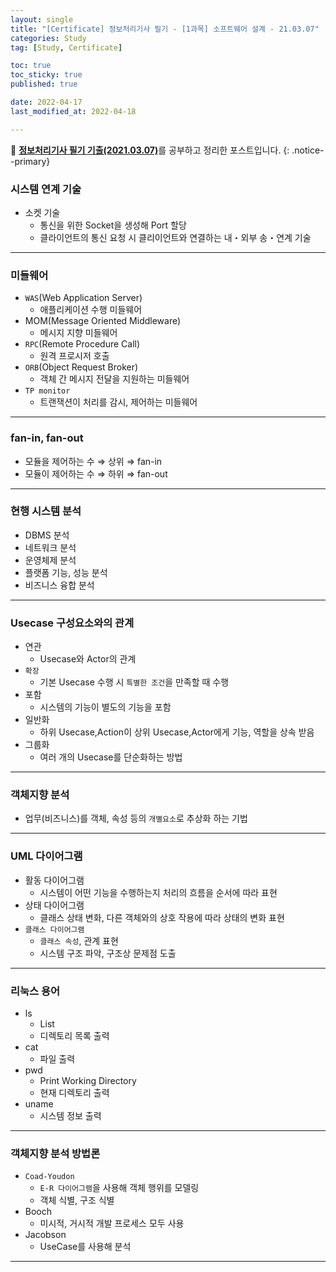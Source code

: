 ```yaml
---
layout: single
title: "[Certificate] 정보처리기사 필기 - [1과목] 소프트웨어 설계 - 21.03.07"
categories: Study
tag: [Study, Certificate]

toc: true
toc_sticky: true
published: true

date: 2022-04-17
last_modified_at: 2022-04-18

---
```



📄 [**정보처리기사 필기 기출(2021.03.07)**](https://comcbt.com/xe/iz)를 공부하고 정리한 포스트입니다.
{: .notice--primary}

### 시스템 연계 기술

- 소켓 기술
    - 통신을 위한 Socket을 생성해 Port 할당
    - 클라이언트의 통신 요청 시 클리이언트와 연결하는 내・외부 송・연계 기술

---

### 미들웨어

- `WAS`(Web Application Server)
    - 애플리케이션 수행 미들웨어
- MOM(Message Oriented Middleware)
    - 메시지 지향 미들웨어
- `RPC`(Remote Procedure Call)
    - 원격 프로시저 호출
- `ORB`(Object Request Broker)
    - 객체 간 메시지 전달을 지원하는 미들웨어
- `TP monitor`
    - 트랜잭션이 처리를 감시, 제어하는 미들웨어

---

### fan-in, fan-out

- 모듈을 제어하는 수 ⇒ 상위 ⇒ fan-in
- 모듈이 제어하는 수 ⇒ 하위 ⇒ fan-out

---

### 현행 시스템 분석

- DBMS 분석
- 네트워크 분석
- 운영체제 분석
- 플랫폼 기능, 성능 분석
- 비즈니스 융합 분석

---

### Usecase 구성요소와의 관계

- 연관
    - Usecase와 Actor의 관계
- `확장`
    - 기본 Usecase 수행 시 `특별한 조건`을 만족할 때 수행
- 포함
    - 시스템의 기능이 별도의 기능을 포함
- 일반화
    - 하위 Usecase,Action이 상위 Usecase,Actor에게 기능, 역할을 상속 받음
- 그룹화
    - 여러 개의 Usecase를 단순화하는 방법

---

### 객체지향 분석

- 업무(비즈니스)를 객체, 속성 등의 `개별요소`로 추상화 하는 기법

---

### UML 다이어그램

- 활동 다이어그램
    - 시스템이 어떤 기능을 수행하는지 처리의 흐름을 순서에 따라 표현
- 상태 다이어그램
    - 클래스 상태 변화, 다른 객체와의 상호 작용에 따라 상태의 변화 표현
- `클래스 다이어그램`
    - `클래스 속성`, 관계 표현
    - 시스템 구조 파악, 구조상 문제점 도출

---

### 리눅스 용어

- ls
    - List
    - 디렉토리 목록 출력
- cat
    - 파일 출력
- pwd
    - Print Working Directory
    - 현재 디렉토리 출력
- uname
    - 시스템 정보 출력

---

### 객체지향 분석 방법론

- `Coad-Youdon`
    - `E-R 다이어그램`을 사용해 객체 행위를 모델링
    - 객체 식별, 구조 식별
- Booch
    - 미시적, 거시적 개발 프로세스 모두 사용
- Jacobson
    - UseCase를 사용해 분석

---
